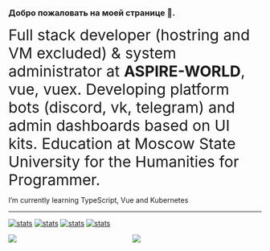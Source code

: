 ### Добро пожаловать на моей странице 👋.

<span style="font-size: 30px">Full stack developer (hostring and VM excluded) & system administrator at <b>ASPIRE-WORLD</b>, vue, vuex. Developing platform bots (discord, vk, telegram) and admin dashboards based on UI kits. Education at Moscow State University for the Humanities for Programmer.</span>

I’m currently learning TypeScript, Vue and Kubernetes


-----------

[![stats](https://github-readme-stats.vercel.app/api?username=SaphirePI&show_icons=true&theme=synthwave&title_color=Что&count_private=true)](https://aspire.su)
[![stats](https://github-readme-stats.vercel.app/api/top-langs/?username=SaphirePI&layout=compact&theme=shades-of-purple&count_private=true)](https://aspire.su)
[![stats](https://github-readme-stats.vercel.app/api/pin?username=SaphirePI&repo=aspire-bot&theme=shades-of-purple)](https://github.com/Nefelit/illyasviel-complete)
[![stats](https://github-readme-stats.vercel.app/api/pin?username=Nefelit&repo=illyasviel-complete&theme=shades-of-purple&e=1)](https://github.com/Nefelit/illyasviel-complete)

<div style="width: 100%; display: flex">
   <div style="width: 49%">
    <a href="https://discord.gg/Q5qAV4Y"><img src="https://invidget.switchblade.xyz/Q5qAV4Y?theme=light" /></a>
  </div>
  
   <div style="width: 49%">
    <a href="https://discord.gg/PfczF2e"><img src="https://invidget.switchblade.xyz/PfczF2e?theme=light" /></a>
  </div>
</div>
